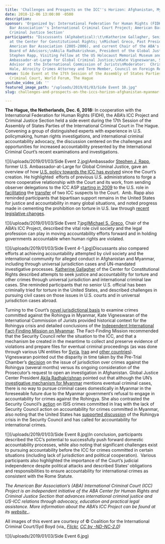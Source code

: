 ```yaml
---
title: 'Challenges and Prospects on the ICC''s Horizon: Afghanistan, Myanmar and More'
date: 2018-12-06 13:00:00 -0500
description: 
sponsor: 'Organized by: International Federation for Human Rights (FIDH); American
  Bar Association''s International Criminal Court Project; American Bar Association''s
  Criminal Justice Section'
participants: "Discussants (Alphabetical):\t\nKatherine Gallagher, Senior Staff Attorney
  at the Center for Constitutional Rights; \nMichael Greco, Past President of the
  American Bar Association (2005-2006), and current Chair of the ABA's ICC Project
  Board of Advisors;\nAkila Radhakrishnan, President of the Global Justice Center;\nAmbassador
  Stephen Rapp, Visiting Fellow at the US Holocaust Memorial Museum and former US
  Ambassador-at-Large for Global Criminal Justice;\nKate Vigneswaran, Senior Legal
  Advisor at the International Commission of Jurists\nModerator:  Christopher (“Kip”)
  Hale, Atrocity Crimes Attorney and Term Member, Council on Foreign Relations"
venue: Side Event at the 17th Session of the Assembly of States Parties of the International
  Criminal Court, World Forum, The Hague
youtube_video_id: ''
featured_image_path: "/uploads/2019/01/03/Side Event 10.jpg"
slug: challenges-and-prospects-on-the-iccs-horizon-afghanistan-myanmar-more

---
```

**The Hague, the Netherlands, Dec. 6, 2018:** In cooperation with the International Federation for Human Rights (FIDH), the ABA’s ICC Project and Criminal Justice Section held a side event during the 17th Session of the Assembly of States Parties of the International Criminal Court in The Hague. Convening a group of distinguished experts with experience in U.S. policymaking, human rights investigations, and international criminal accountability advocacy, the discussion centered on the challenges and opportunities for increased accountability presented by the International Criminal Court’s recent examinations and investigations.

![](/uploads/2019/01/03/Side Event 2.jpg)Ambassador [Stephen J. Rapp](https://www.ushmm.org/confront-genocide/about/simon-skjodt-center-fellows/ambassador-stephen-j-rapp), former U.S. Ambassador-at-Large for Global Criminal Justice, gave an overview of how [U.S. policy towards the ICC has evolved](https://www.aba-icc.org/about-the-icc/the-us-icc-relationship/) since the Court’s creation. He highlighted  efforts of previous U.S. administrations to forge a more cooperative relationship with the Court and its work, from sending observer delegations to the ICC ASP [starting in 2009](https://www.reuters.com/article/us-usa-icc/u-s-to-attend-hague-court-meeting-as-observer-idUSTRE5AF30A20091116) to the U.S. role in [facilitating](https://www.bbc.com/news/world-africa-30705649) the [transfer](https://www.reuters.com/article/us-rwanda-warcrimes-usa/rwanda-says-war-crimes-suspect-surrenders-at-u-s-embassy-idUSBRE92H0UK20130318) of two ICC suspects to the Court.  Amb. Rapp also reminded participants that bipartisan support remains in the United States for justice and accountability in many global situations, and noted progress made in cementing the prohibition on torture in U.S. law through [recent legislative changes](https://www.congress.gov/bill/114th-congress/house-bill/1735/text#toc-H75DFAC1D0A7148B4A454E532D7E864A6).

![](/uploads/2019/01/03/Side Event 7.jpg)[Michael S. Greco](https://www.aba-icc.org/board-of-advisors/michael-s-greco/), Chair of the ABA’s ICC Project, described the vital role civil society and the legal profession can play in moving accountability efforts forward and in holding governments accountable when human rights are violated.

![](/uploads/2019/01/03/Side Event 4-1.jpg)Discussants also compared efforts at achieving accountability attempted by civil society and the international community for alleged conduct in Afghanistan and Myanmar, including through universal jurisdiction cases and UN-mandated investigative processes. [Katherine Gallagher](https://ccrjustice.org/home/who-we-are/staff/gallagher-katherine) of the Center for Constitutional Rights described attempts to seek justice and accountability for torture and other crimes through universal jurisdiction and international criminal law cases. She reminded participants that no senior U.S. official has been criminally tried for torture in the United States, and described challenges in pursuing civil cases on those issues in U.S. courts and in universal jurisdiction cases abroad.

Turning to the Court’s [novel jurisdictional basis](https://www.icc-cpi.int/Pages/item.aspx?name=180918-otp-stat-Rohingya) to examine crimes committed against the Rohingya in Myanmar, Kate Vigneswaran of the International Commission of Jurists provided historical context for the Rohingya crisis and detailed conclusions of the [Independent International Fact-Finding Mission on Myanmar](https://www.ohchr.org/EN/HRBodies/HRC/MyanmarFFM/Pages/Index.aspx). The Fact-Finding Mission recommended that the Security Council refer the situation to the ICC, and that a mechanism be created in the meantime to collect and preserve evidence of violations and prepare files for eventual criminal proceedings (as was done through various UN entities for [Syria](https://www.ohchr.org/en/hrbodies/hrc/iicisyria/pages/independentinternationalcommission.aspx), [Iraq](https://www.un.org/press/en/2017/sc12998.doc.htm) and [other countries](https://www.ohchr.org/EN/HRBodies/HRC/Pages/COIs.aspx)). Vigneswaran pointed out the disparity in time taken by the Pre-Trial Chamber’s [decision](https://www.icc-cpi.int/CourtRecords/CR2018_04203.PDF) on the issue of jurisdiction over crimes against the Rohingya (several months) versus its ongoing consideration of the Prosecutor’s request to open an investigation in Afghanistan. Global Justice Center President [Akila Radhakrishnan](http://www.globaljusticecenter.net/about-us/team/our-staff) pointed out that although the UN’s [investigative mechanism for Myanmar](https://documents-dds-ny.un.org/doc/UNDOC/GEN/G18/293/69/PDF/G1829369.pdf) mentions eventual criminal cases, there is no way to pursue criminal cases domestically in Myanmar in the foreseeable future due to the Myanmar government’s refusal to engage in accountability for crimes against the Rohingya. She also contrasted the Security Council’s [action](https://www.securitycouncilreport.org/wp-content/uploads/s_res_2379.pdf) on ISIS crimes committed in Iraq with the lack of Security Council action on accountability for crimes committed in Myanmar, also noting that the United States has [supported discussion](https://www.reuters.com/article/us-myanmar-rohingya-un/china-fails-to-stop-un-security-council-myanmar-briefing-idUSKCN1MY2QU) of the Rohingya crisis in the Security Council and has called for accountability for international crimes.

![](/uploads/2019/01/03/Side Event 8.jpg)In conclusion, participants described the ICC’s potential to successfully push forward domestic accountability processes, while also noting that significant challenges exist to pursuing accountability before the ICC for crimes committed in certain situations (including lack of jurisdiction and political cooperation).  Various participants also highlighted the importance of the Court’s judicial independence despite political attacks and described States’ obligations and responsibilities to ensure accountability for international crimes as consistent with the Rome Statute.

_The American Bar Association’s (ABA) International Criminal Court (ICC) Project is an independent initiative of the ABA Center for Human Rights and Criminal Justice Section that advances international criminal justice and US-ICC relations through advocacy, education and practical legal assistance. More information about the ABA’s ICC Project can be found at its_ [_website_](https://www.aba-icc.org/)_.  
  
All images of this event are courtesy of © Coalition for the International Criminal Court/Syd Boyd (via_ [_Flickr_]()_,_ [_CC by -ND-NC-2.0_](https://creativecommons.org/licenses/by-nc-nd/2.0/)_)_

![](/uploads/2019/01/03/Side Event 6.jpg)